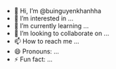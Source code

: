 - 👋 Hi, I’m @buinguyenkhanhha
- 👀 I’m interested in ...
- 🌱 I’m currently learning ...
- 💞️ I’m looking to collaborate on ...
- 📫 How to reach me ...
- 😄 Pronouns: ...
- ⚡ Fun fact: ...

<!---
buinguyenkhanhha/buinguyenkhanhha is a ✨ special ✨ repository because its `README.md` (this file) appears on your GitHub profile.
You can click the Preview link to take a look at your changes.
--->
